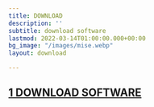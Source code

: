 ```yaml
---
title: DOWNLOAD
description: ''
subtitle: download software
lastmod: 2022-03-14T01:00:00.000+00:00
bg_image: "/images/mise.webp"
layout: download

---
```

## <U>1 DOWNLOAD SOFTWARE</U>
